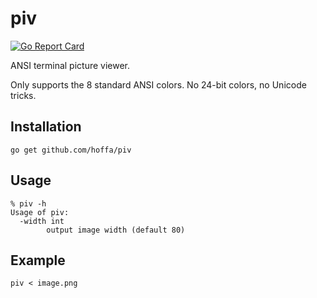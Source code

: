 # piv

[![Go Report Card](https://goreportcard.com/badge/github.com/hoffa/piv)](https://goreportcard.com/report/github.com/hoffa/piv)

ANSI terminal picture viewer.

Only supports the 8 standard ANSI colors. No 24-bit colors, no Unicode tricks.

## Installation

```shell
go get github.com/hoffa/piv
```

## Usage

```shell                                                              
% piv -h
Usage of piv:
  -width int
    	output image width (default 80)
```

## Example

```shell
piv < image.png
```
